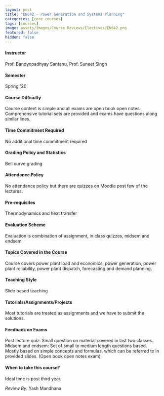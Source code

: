 ```yaml
---
layout: post
title: "EN642 - Power Generation and Systems Planning"
categories: [core courses]
tags: [courses]
image: assets/images/Course Reviews/Electives/EN642.png
featured: false
hidden: false
---
```


#### Instructor
Prof. Bandyopadhyay Santanu, Prof. Suneet Singh

#### Semester
Spring '20

#### Course Difficulty
Course content is simple and all exams are open book open notes. Comprehensive tutorial sets are provided and exams have questions along similar lines.

#### Time Commitment Required
No additional time commitment required

#### Grading Policy and Statistics
Bell curve grading

#### Attendance Policy
No attendance policy but there are quizzes on Moodle post few of the lectures.

#### Pre-requisites
Thermodynamics and heat transfer

#### Evaluation Scheme
Evaluation is combination of assignment, in class quizzes, midsem and endsem

#### Topics Covered in the Course
Course covers power plant load and economics, power generation, power plant reliability, power plant dispatch, forecasting and demand planning.

#### Teaching Style
Slide based teaching

#### Tutorials/Assignments/Projects
Most tutorials are treated as assignments and we have to submit the solutions.

#### Feedback on Exams
Post lecture quiz: Small question on material covered in last two classes.  
Midsem and endsem: Set of small to medium length questions based. Mostly based on simple concepts and formulas, which can be referred to in provided slides. (Open book open notes exam)

#### When to take this course?
Ideal time is post third year.

*Review By:* Yash Mandhana